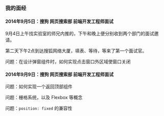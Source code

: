 
### 我的面经


#### 2014年9月5日：搜狗 网页搜索部 前端开发工程师面试

9月4日上午找实验室的师兄内推的，下午和晚上便分别收到两个部门的面试邀请。

第二天下午2点到达搜狐网络大厦，填表、等待，等来了第一个面试官。

问题：在设计弹窗组件时，如何实现点击窗口外区域使窗口关闭

#### 2014年9月9日：搜狗 网页搜索部 前端开发工程师面试

问题：如何实现一个返回顶部组件

问题：栅格系统，以及 Flexbox 等概念

问题：`position: fixed` 的兼容性